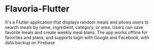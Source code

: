 # Flavoria-Flutter
It's a Flutter application that displays random meals and allows users to search meals by name, ingredient, category, or area. Users can save favorite meals and create weekly meal plans. The app works offline for favorites and plans, and supports login with Google and Facebook, with data backup on Firebase
